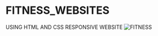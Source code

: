 # FITNESS_WEBSITES
USING HTML AND CSS RESPONSIVE WEBSITE
![FITNESS ](https://user-images.githubusercontent.com/110442600/209545864-b6613801-c466-4be1-96ee-0a26361073cc.png)
